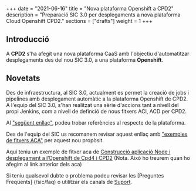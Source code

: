 +++
date        = "2021-06-16"
title       = "Nova plataforma Openshift a CPD2"
description = "Preparació SIC 3.0 per desplegaments a nova plataforma Cloud Openshift CPD2."
sections    = ["drafts"]
weight      = 1
+++

## Introducció

A **CPD2** s'ha afegit una nova plataforma CaaS amb l'objectiu d'automatitzar desplegaments des del nou SIC 3.0, a una plataforma **Openshift**.

## Novetats

Des de infraestructura, al SIC 3.0, actualment es permet la creació de jobs i pipelines amb desplegament automàtic a la plataforma Openshift de CPD2.
A l'equip del SIC 3.0, s'han realitzat una sèrie d'accions tant a nivell del propi Jenkins, com a nivell de definció de nous fitxers ACI, ACD per CPD2.

Al ["següent enllaç"](https://canigo.ctti.gencat.cat/cloud/plataformes-cloud/), podeu trobar referències al respecte de la plataforma.

Des de l'equip del SIC us recomanem revisar aquest enllaç amb ["exemples de fitxers ACA"](https://canigo.ctti.gencat.cat/sic30-guies/fitxer-aca/#exemples) per aquest nou propòsit.

Aquí teniu un exemple de fitxer aca de [Construcció aplicació Node i desplegament a l’Openshift de Cpd4 i CPD2](aca_const_despl_node_openshift_cpd4_cpd2.yml.md) (Nota. Això ho treurem quan ho afegim al link anterior dels aca)

Si teniu qualsevol dubte o problema podeu revisar les [Preguntes Freqüents] (/sic/faq) o utilitzar els canals de [Suport](/sic/suport).
